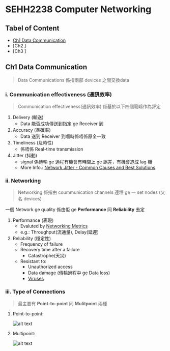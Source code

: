 # SEHH2238 Computer Networking
  
  
## Tabel of Content
- [Ch1 Data Communication](https://github.com/JackTheCoconut/Notebook/blob/main/HKCC/Year2/Sem2/SEHH2238_ComuterNetworking.md#ch1-data-communication)
- [Ch2 ]
- [Ch3 ]
  
  
## Ch1 Data Communication
    
>Data Communications 係指兩部 devices 之間交換data 
    
### i. Communication effectiveness (通訊效率)    
  >Communication effectiveness(通訊效率) 係基於以下四個範疇作為評定
  1. Delivery (輸送)
      - Data 能否成功傳送到指定 ge Receiver 到
  2. Accuracy (準確率)
      - Data 送到 Receiver 到嗰時係唔係原全一致
  3. Timeliness (及時性)
      - 係唔係 Real-time transmission 
  4. Jitter (抖動)
      - signal 係傳輸 ge 過程有機會有時間上 ge 誤差，有機會造成 lag 機
      - More Info.: [Network Jitter - Common Causes and Best Solutions](https://www.ir.com/guides/what-is-network-jitter)


### ii. Networking 
  >Networking 係指由 coummunication channels 連埋 ge 一 set nodes (又名 devices)
 
  一個 Network ge quality 係由佢 ge **Performance** 同 **Reliability** 去定
  
  1. Performance (表現)
      - Evaluted by [Networking Metrics](https://www.perfsonar.net/resources_metrics.html) 
      - e.g.: Throughput(流通量), Delay(延遲)
  2. Reliability (穩定性)
      - Frequency of failure
      - Recovery time after a failure
          - Catastrophe(天災)
      - Resistant to:
          - Unauthorized access
          - Data damage (傳輸過程中 ge Data loss)
          - [Viruses](https://www.websecurity.digicert.com/zh/hk/security-topics/what-are-malware-viruses-spyware-and-cookies-and-what-differentiates-them)
   
### iii. Type of Connections
  >最主要有 **Point-to-point** 同 **Mulitpoint** 兩種

1. Point-to-point:
    
    ![alt text](https://cdn.discordapp.com/attachments/684958583367925771/948295753762238505/unknown.png "Point-to-point")

2. Multipoint:
    
    ![alt text](https://cdn.discordapp.com/attachments/684958583367925771/948296856243437648/unknown.png "Multipoint")

